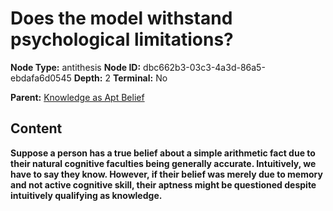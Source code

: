 # Does the model withstand psychological limitations?

**Node Type:** antithesis
**Node ID:** dbc662b3-03c3-4a3d-86a5-ebdafa6d0545
**Depth:** 2
**Terminal:** No

**Parent:** [Knowledge as Apt Belief](knowledge-as-apt-belief.md)

## Content

**Suppose a person has a true belief about a simple arithmetic fact due to their natural cognitive faculties being generally accurate. Intuitively, we have to say they know. However, if their belief was merely due to memory and not active cognitive skill, their aptness might be questioned despite intuitively qualifying as knowledge.**
